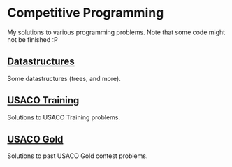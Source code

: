 # Competitive Programming
My solutions to various programming problems. Note that some code might not be finished :P

## [Datastructures](/Datastructures)
Some datastructures (trees, and more).

## [USACO Training](/USACO%20Training)
Solutions to USACO Training problems.

## [USACO Gold](/USACO%20Gold)
Solutions to past USACO Gold contest problems.

